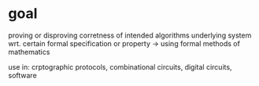 # goal
proving or disproving corretness of intended algorithms underlying system 
wrt. certain formal specification or property
-> using formal methods of mathematics

use in: crptographic protocols, combinational circuits, digital circuits, software

















